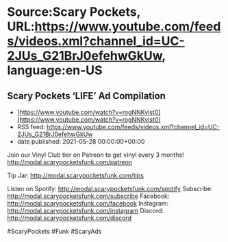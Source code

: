 # Source:Scary Pockets, URL:https://www.youtube.com/feeds/videos.xml?channel_id=UC-2JUs_G21BrJ0efehwGkUw, language:en-US

## Scary Pockets ‘LIFE’ Ad Compilation
 - [https://www.youtube.com/watch?v=rogNNKvlst0](https://www.youtube.com/watch?v=rogNNKvlst0)
 - RSS feed: https://www.youtube.com/feeds/videos.xml?channel_id=UC-2JUs_G21BrJ0efehwGkUw
 - date published: 2021-05-28 00:00:00+00:00

Join our Vinyl Club tier on Patreon to get vinyl every 3 months!
http://modal.scarypocketsfunk.com/patreon

Tip Jar: http://modal.scarypocketsfunk.com/tips

Listen on Spotify: http://modal.scarypocketsfunk.com/spotify
Subscribe: http://modal.scarypocketsfunk.com/subscribe
Facebook: http://modal.scarypocketsfunk.com/facebook
Instagram: http://modal.scarypocketsfunk.com/instagram
Discord: http://modal.scarypocketsfunk.com/discord

#ScaryPockets #Funk #ScaryAds

